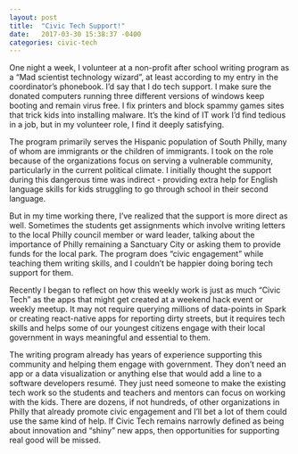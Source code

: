```yaml
---
layout: post
title:  "Civic Tech Support!"
date:   2017-03-30 15:38:37 -0400
categories: civic-tech
---
```


One night a week, I volunteer at a non-profit after school writing program as a “Mad scientist technology wizard”, at least according to my entry in the coordinator’s phonebook. I’d say that I do tech support. I make sure the donated computers running three different versions of windows keep booting and remain virus free. I fix printers and block spammy games sites that trick kids into installing malware. It’s the kind of IT work I’d find tedious in a job, but in my volunteer role, I find it deeply satisfying.

The program primarily serves the Hispanic population of South Philly, many of whom are immigrants or the children of immigrants. I took on the role because of the organizations focus on serving a vulnerable community, particularly in the current political climate. I initially thought the support during this dangerous time was indirect - providing extra help for English language skills for kids struggling to go through school in their second language. 

But in my time working there, I’ve realized that the support is more direct as well. Sometimes the students get assignments which involve writing letters to the local Philly council member or ward leader, talking about the importance of Philly remaining a Sanctuary City or asking them to provide funds for the local park. The program does “civic engagement” while teaching them writing skills, and I couldn’t be happier doing boring tech support for them.

Recently I began to reflect on how this weekly work is just as much “Civic Tech” as the apps that might get created at a weekend hack event or weekly meetup. It may not require querying millions of data-points in Spark or creating react-native apps for reporting dirty streets, but it requires tech skills and helps some of our youngest citizens engage with their local government in ways meaningful and essential to them. 

The writing program already has years of experience supporting this community and helping them engage with government. They don’t need an app or a data visualization or anything else that would add a line to a software developers resumé. They just need someone to make the existing tech work so the students and teachers and mentors can focus on working with the kids. There are dozens, if not hundreds, of other organizations in Philly that already promote civic engagement and I’ll bet a lot of them could use the same kind of help. If Civic Tech remains narrowly defined as being about innovation and “shiny” new apps, then opportunities for supporting real good will be missed. 
